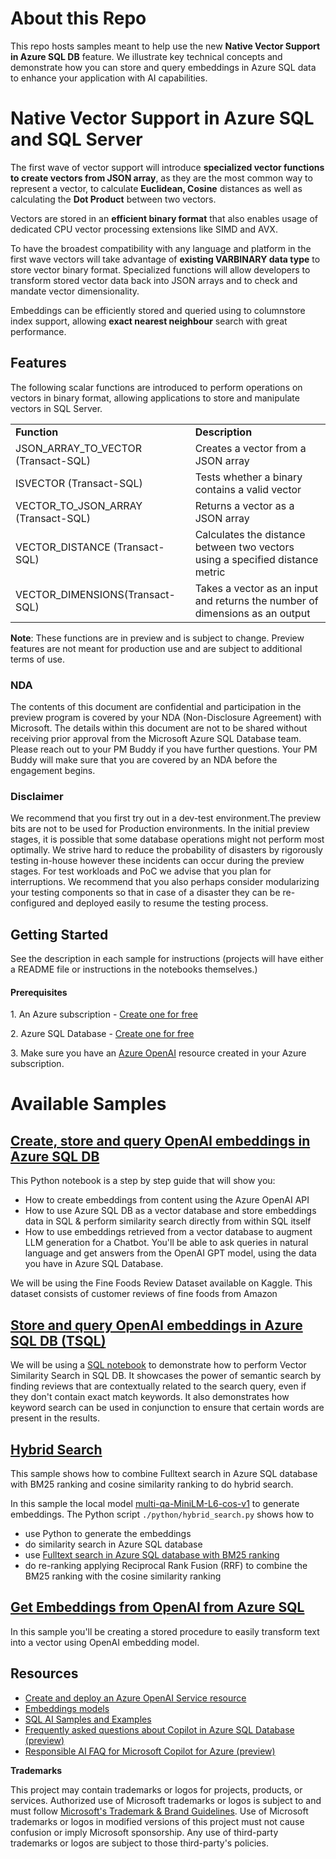 # About this Repo

This repo hosts samples meant to help use the new **Native Vector Support in Azure SQL DB** feature. We illustrate key technical concepts and demonstrate how you can store and query embeddings in Azure SQL data to enhance your application with AI capabilities.

# Native Vector Support in Azure SQL and SQL Server

The first wave of vector support will introduce **specialized vector functions to create vectors from JSON array**, as they are the most common way to represent a vector, to calculate **Euclidean, Cosine** distances as well as calculating the **Dot Product** between two vectors. 

Vectors are stored in an **efficient binary format** that also enables usage of dedicated CPU vector processing extensions like SIMD and AVX. 

To have the broadest compatibility with any language and platform in the first wave vectors will take advantage of **existing VARBINARY data type** to store vector binary format. Specialized functions will allow developers to transform stored vector data back into JSON arrays and to check and mandate vector dimensionality. 

Embeddings can be efficiently stored and queried using to columnstore index support, allowing **exact nearest neighbour** search with great performance.

## Features

The following scalar functions are introduced to perform operations on vectors in binary format, allowing applications to store and manipulate vectors in SQL Server.

|  |  |
| --- | --- |
| **Function** | **Description** |
| JSON_ARRAY_TO_VECTOR (Transact-SQL) | Creates a vector from a JSON array |
| ISVECTOR (Transact-SQL)| Tests whether a binary contains a valid vector |
| VECTOR_TO_JSON_ARRAY (Transact-SQL) | Returns a vector as a JSON array |
| VECTOR_DISTANCE (Transact-SQL) | Calculates the distance between two vectors using a specified distance metric |
| VECTOR_DIMENSIONS(Transact-SQL) | Takes a vector as an input and returns the number of dimensions as an output |

**Note**: These functions are in preview and is subject to change. Preview features are not meant for production use and are subject to additional terms of use.

### NDA

The contents of this document are confidential and participation in the preview program is covered by your NDA (Non-Disclosure Agreement) with Microsoft. The details within this document are not to be shared without receiving prior approval from the Microsoft Azure SQL Database team. Please reach out to your PM Buddy if you have further questions. Your PM Buddy will make sure that you are covered by an NDA before the engagement begins.

### Disclaimer

We recommend that you first try out in a dev-test environment.The preview bits are not to be used for Production environments. In the initial preview stages, it is possible that some database operations might not perform most optimally. We strive hard to reduce the probability of disasters by rigorously testing in-house however these incidents can occur during the preview stages. For test workloads and PoC we advise that you plan for interruptions. We recommend that you also perhaps consider modularizing your testing components so that in case of a disaster they can be re-configured and deployed easily to resume the testing process. 

## Getting Started

See the description in each sample for instructions (projects will have either a README file or instructions in the notebooks themselves.)

#### Prerequisites

1. An Azure subscription - [Create one for free](https://azure.microsoft.com/en-us/pricing/purchase-options/azure-account)

2. Azure SQL Database - [Create one for free](https:/learn.microsoft.com/azure/azure-sql/database/free-offer?view=azuresql)

3. Make sure you have an [Azure OpenAI](https://learn.microsoft.com/en-us/azure/ai-services/openai/overview) resource created in your Azure subscription.

# Available Samples  

## [Create, store and query OpenAI embeddings in Azure SQL DB](./VectorSearch_Notebooks/Python_Notebook_Example)  

This Python notebook is a step by step guide that will show you:

- How to create embeddings from content using the Azure OpenAI API
- How to use Azure SQL DB as a vector database and store embeddings data in SQL & perform similarity search directly from within SQL itself
- How to use embeddings retrieved from a vector database to augment LLM generation for a Chatbot. You'll be able to ask queries in natural language and get answers from the OpenAI GPT model, using the data you have in Azure SQL Database.

We will be using the Fine Foods Review Dataset available on Kaggle. This dataset consists of customer reviews of fine foods from Amazon 


## [Store and query OpenAI embeddings in Azure SQL DB (TSQL)](./VectorSearch_Notebooks/SQL_Notebook_Example)  

We will be using a [SQL notebook](.\VectorSearch_Notebooks\SQL_Notebook_Example\SQLvectorsearchnotebook.ipynb) to demonstrate how to perform Vector Similarity Search in SQL DB. It showcases the power of semantic search by finding reviews that are contextually related to the search query, even if they don't contain exact match keywords. It also demonstrates how keyword search can be used in conjunction to ensure that certain words are present in the results.

## [Hybrid Search](./GenerateEmbeddings/Python)  

This sample shows how to combine Fulltext search in Azure SQL database with BM25 ranking and cosine similarity ranking to do hybrid search.

In this sample the local model [multi-qa-MiniLM-L6-cos-v1](https://huggingface.co/sentence-transformers/multi-qa-MiniLM-L6-cos-v1) to generate embeddings. The Python script `./python/hybrid_search.py` shows how to

- use Python to generate the embeddings
- do similarity search in Azure SQL database
- use [Fulltext search in Azure SQL database with BM25 ranking](https://learn.microsoft.com/sql/relational-databases/search/limit-search-results-with-rank?view=sql-server-ver16#ranking-of-freetexttable)
- do re-ranking applying Reciprocal Rank Fusion (RRF) to combine the BM25 ranking with the cosine similarity ranking


## [Get Embeddings from OpenAI from Azure SQL](./GenerateEmbeddings/T-SQL)  

In this sample you'll be creating a stored procedure to easily transform text into a vector using OpenAI embedding model.

## Resources

- [Create and deploy an Azure OpenAI Service resource](https://learn.microsoft.com/en-us/azure/ai-services/openai/how-to/create-resource?pivots=web-portal)
- [Embeddings models](https://learn.microsoft.com/en-us/azure/ai-services/openai/concepts/models#embeddings-models)
- [SQL AI Samples and Examples](https://aka.ms/sqlaisamples)
- [Frequently asked questions about Copilot in Azure SQL Database (preview)](https://learn.microsoft.com/en-us/azure/azure-sql/copilot/copilot-azure-sql-faq?view=azuresql)
- [Responsible AI FAQ for Microsoft Copilot for Azure (preview)](https://learn.microsoft.com/en-us/azure/copilot/responsible-ai-faq)

**Trademarks**

This project may contain trademarks or logos for projects, products, or services. Authorized use of Microsoft trademarks or logos is subject to and must follow [Microsoft's Trademark & Brand Guidelines](https://www.microsoft.com/en-us/legal/intellectualproperty/trademarks/usage/general). Use of Microsoft trademarks or logos in modified versions of this project must not cause confusion or imply Microsoft sponsorship. Any use of third-party trademarks or logos are subject to those third-party's policies.
